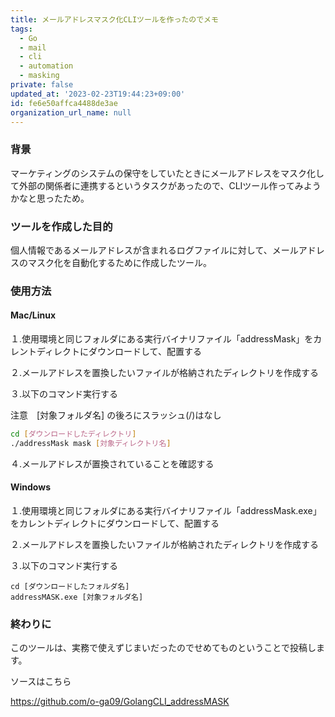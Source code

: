 ```yaml
---
title: メールアドレスマスク化CLIツールを作ったのでメモ
tags:
  - Go
  - mail
  - cli
  - automation
  - masking
private: false
updated_at: '2023-02-23T19:44:23+09:00'
id: fe6e50affca4488de3ae
organization_url_name: null
---
```

### 背景

マーケティングのシステムの保守をしていたときにメールアドレスをマスク化して外部の関係者に連携するというタスクがあったので、CLIツール作ってみようかなと思ったため。

### ツールを作成した目的

個人情報であるメールアドレスが含まれるログファイルに対して、メールアドレスのマスク化を自動化するために作成したツール。

### 使用方法

#### Mac/Linux

１.使用環境と同じフォルダにある実行バイナリファイル「addressMask」をカレントディレクトにダウンロードして、配置する

２.メールアドレスを置換したいファイルが格納されたディレクトリを作成する

３.以下のコマンド実行する

注意　[対象フォルダ名]  の後ろにスラッシュ(/)はなし

```bash
cd [ダウンロードしたディレクトリ]
./addressMask mask [対象ディレクトリ名]
```

４.メールアドレスが置換されていることを確認する

#### Windows

１.使用環境と同じフォルダにある実行バイナリファイル「addressMask.exe」をカレントディレクトにダウンロードして、配置する

２.メールアドレスを置換したいファイルが格納されたディレクトリを作成する

３.以下のコマンド実行する

```コマンドプロント
cd [ダウンロードしたフォルダ名]
addressMASK.exe [対象フォルダ名]
```

### 終わりに

このツールは、実務で使えずじまいだったのでせめてものということで投稿します。

ソースはこちら


https://github.com/o-ga09/GolangCLI_addressMASK

